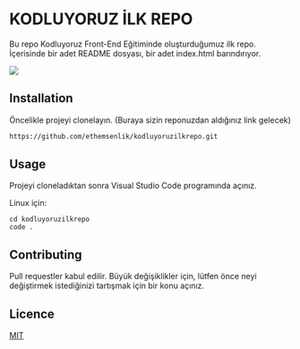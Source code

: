 # KODLUYORUZ İLK REPO
Bu repo Kodluyoruz Front-End Eğitiminde oluşturduğumuz ilk repo. İçerisinde bir adet README dosyası, bir adet index.html barındırıyor.

<a href="https://files.fm/f/tpn2utv3r"><img src="https://files.fm/thumb_show.php?i=tpn2utv3r"></a>

## Installation
Öncelikle projeyi clonelayın. (Buraya sizin reponuzdan aldığınız link gelecek)
```bash
https://github.com/ethemsenlik/kodluyoruzilkrepo.git
```
## Usage
Projeyi cloneladıktan sonra Visual Studio Code programında açınız.

Linux için:
```linux
cd kodluyoruzilkrepo
code .
```
## Contributing
Pull requestler kabul edilir. Büyük değişiklikler için, lütfen önce neyi değiştirmek istediğinizi tartışmak için bir konu açınız.
## Licence
[MIT](https://choosealicense.com/licenses/mit/)


